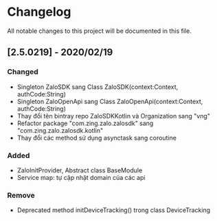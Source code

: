 # Changelog

All notable changes to this project will be documented in this file.

## [2.5.0219] - 2020/02/19

### Changed

- Singleton ZaloSDK sang Class ZaloSDK(context:Context, authCode:String)
- Singleton ZaloOpenApi sang Class ZaloOpenApi(context:Context, authCode:String)
- Thay đổi tên bintray repo ZaloSDKKotlin và Organization sang "vng"
- Refactor package "com.zing.zalo.zalosdk" sang "com.zing.zalo.zalosdk.kotlin"
- Thay đổi các method sử dụng asynctask sang coroutine

### Added

- ZaloInitProvider, Abstract class BaseModule
- Service map: tự cập nhật domain của các api

### Remove

- Deprecated method initDeviceTracking() trong class DeviceTracking
